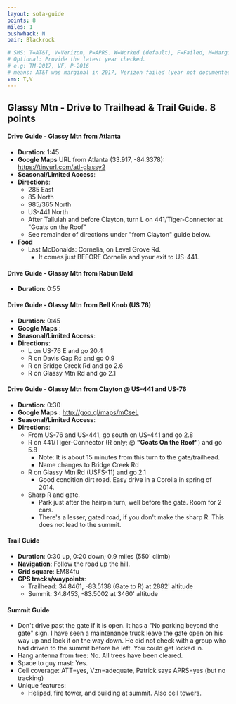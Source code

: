 ```yaml
---
layout: sota-guide
points: 8
miles: 1
bushwhack: N
pair: Blackrock

# SMS: T=AT&T, V=Verizon, P=APRS. W=Worked (default), F=Failed, M=Marginal (some failed).
# Optional: Provide the latest year checked.
# e.g: TM-2017, VF, P-2016
# means: AT&T was marginal in 2017, Verizon failed (year not documented), APRS worked in 2016.
sms: T,V
---
```

Glassy Mtn - Drive to Trailhead & Trail Guide. 8 points
--------------------------------------------------------
#### Drive Guide - Glassy Mtn from Atlanta

* **Duration**: 1:45
* **Google Maps** URL from Atlanta (33.917, -84.3378): https://tinyurl.com/atl-glassy2
* **Seasonal/Limited Access**:
* **Directions**:
    * 285 East
    * 85 North
    * 985/365 North
    * US-441 North
    * After Tallulah and before Clayton, turn L on 441/Tiger-Connector at "Goats on the Roof"
    * See remainder of directions under "from Clayton" guide below.
* **Food**
    * Last McDonalds: Cornelia, on Level Grove Rd.
      * It comes just BEFORE Cornelia and your exit to US-441.

#### Drive Guide - Glassy Mtn from Rabun Bald

* **Duration**: 0:55

#### Drive Guide - Glassy Mtn from Bell Knob (US 76)

* **Duration**: 0:45
* **Google Maps** : 
* **Seasonal/Limited Access**:
* **Directions**:
    * L on US-76 E and go 20.4
    * R on Davis Gap Rd and go 0.9
    * R on Bridge Creek Rd and go 2.6
    * R on Glassy Mtn Rd and go 2.1

#### Drive Guide - Glassy Mtn from Clayton @ US-441 and US-76

* **Duration**: 0:30
* **Google Maps** : http://goo.gl/maps/mCseL
* **Seasonal/Limited Access**:
* **Directions**:
    * From US-76 and US-441, go south on US-441 and go 2.8
    * R on 441/Tiger-Connector (R only; @ **"Goats On the Roof"**) and go 5.8
        * Note: It is about 15 minutes from this turn to the gate/trailhead.
        * Name changes to Bridge Creek Rd
    * R on Glassy Mtn Rd (USFS-11) and go 2.1
      * Good condition dirt road. Easy drive in a Corolla in spring of 2014.
    * Sharp R and gate.
        * Park just after the hairpin turn, well before the gate.  Room for 2 cars.
        * There's a lesser, gated road, if you don't make the sharp R. This does not lead to the summit.

#### Trail Guide

* **Duration**: 0:30 up, 0:20 down; 0.9 miles (550' climb)
* **Navigation**: Follow the road up the hill.
* **Grid square**: EM84fu
* **GPS tracks/waypoints**:
    * Trailhead: 34.8461, -83.5138 (Gate to R) at 2882' altitude
    * Summit: 34.8453, -83.5002 at 3460' altitude

#### Summit Guide

* Don't drive past the gate if it is open.  It has a "No parking beyond the gate" sign.  I have seen a maintenance truck leave the gate open on his way up and lock it on the way down.  He did not check with a group who had driven to the summit before he left.  You could get locked in.
* Hang antenna from tree: No.  All trees have been cleared.
* Space to guy mast: Yes.
* Cell coverage: ATT=yes, Vzn=adequate, Patrick says APRS=yes (but no tracking)
* Unique features:
    * Helipad, fire tower, and building at summit.  Also cell towers.
